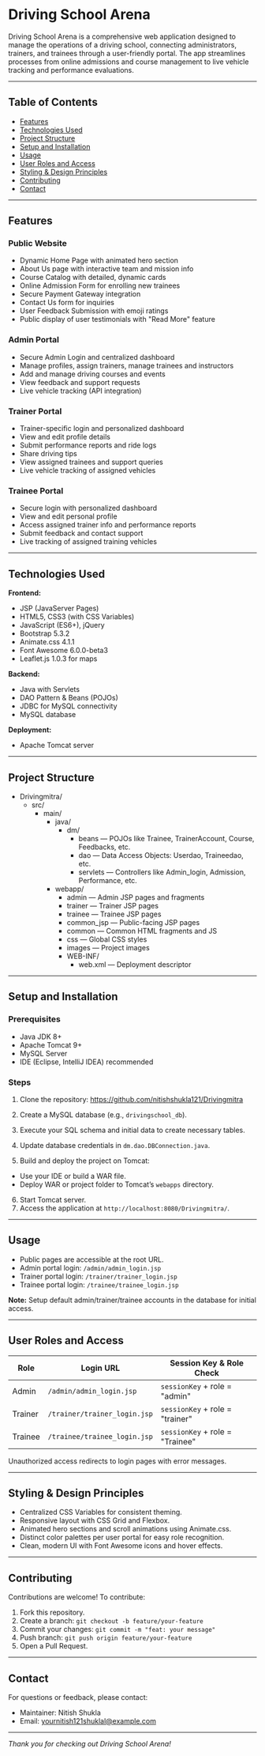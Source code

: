 # Driving School Arena

Driving School Arena is a comprehensive web application designed to manage the operations of a driving school, connecting administrators, trainers, and trainees through a user-friendly portal. The app streamlines processes from online admissions and course management to live vehicle tracking and performance evaluations.

---

## Table of Contents
- [Features](#features)
- [Technologies Used](#technologies-used)
- [Project Structure](#project-structure)
- [Setup and Installation](#setup-and-installation)
- [Usage](#usage)
- [User Roles and Access](#user-roles-and-access)
- [Styling & Design Principles](#styling--design-principles)
- [Contributing](#contributing)
- [Contact](#contact)


---

## Features

### Public Website
- Dynamic Home Page with animated hero section
- About Us page with interactive team and mission info
- Course Catalog with detailed, dynamic cards
- Online Admission Form for enrolling new trainees
- Secure Payment Gateway integration
- Contact Us form for inquiries
- User Feedback Submission with emoji ratings
- Public display of user testimonials with "Read More" feature

### Admin Portal
- Secure Admin Login and centralized dashboard
- Manage profiles, assign trainers, manage trainees and instructors
- Add and manage driving courses and events
- View feedback and support requests
- Live vehicle tracking (API integration)

### Trainer Portal
- Trainer-specific login and personalized dashboard
- View and edit profile details
- Submit performance reports and ride logs
- Share driving tips
- View assigned trainees and support queries
- Live vehicle tracking of assigned vehicles

### Trainee Portal
- Secure login with personalized dashboard
- View and edit personal profile
- Access assigned trainer info and performance reports
- Submit feedback and contact support
- Live tracking of assigned training vehicles

---

## Technologies Used

**Frontend:**
- JSP (JavaServer Pages)
- HTML5, CSS3 (with CSS Variables)
- JavaScript (ES6+), jQuery
- Bootstrap 5.3.2
- Animate.css 4.1.1
- Font Awesome 6.0.0-beta3
- Leaflet.js 1.0.3 for maps

**Backend:**
- Java with Servlets
- DAO Pattern & Beans (POJOs)
- JDBC for MySQL connectivity
- MySQL database

**Deployment:**
- Apache Tomcat server

---
## Project Structure

- Drivingmitra/
  - src/
    - main/
      - java/
        - dm/
          - beans — POJOs like Trainee, TrainerAccount, Course, Feedbacks, etc.
          - dao — Data Access Objects: Userdao, Traineedao, etc.
          - servlets — Controllers like Admin_login, Admission, Performance, etc.
      - webapp/
        - admin — Admin JSP pages and fragments
        - trainer — Trainer JSP pages
        - trainee — Trainee JSP pages
        - common_jsp — Public-facing JSP pages
        - common — Common HTML fragments and JS
        - css — Global CSS styles
        - images — Project images
        - WEB-INF/
          - web.xml — Deployment descriptor



---

## Setup and Installation

### Prerequisites
- Java JDK 8+
- Apache Tomcat 9+
- MySQL Server
- IDE (Eclipse, IntelliJ IDEA) recommended

### Steps
1. Clone the repository: https://github.com/nitishshukla121/Drivingmitra

2. Create a MySQL database (e.g., `drivingschool_db`).
3. Execute your SQL schema and initial data to create necessary tables.
4. Update database credentials in `dm.dao.DBConnection.java`.
5. Build and deploy the project on Tomcat:
- Use your IDE or build a WAR file.
- Deploy WAR or project folder to Tomcat’s `webapps` directory.
6. Start Tomcat server.
7. Access the application at `http://localhost:8080/Drivingmitra/`.

---

## Usage

- Public pages are accessible at the root URL.
- Admin portal login: `/admin/admin_login.jsp`
- Trainer portal login: `/trainer/trainer_login.jsp`
- Trainee portal login: `/trainee/trainee_login.jsp`

**Note:** Setup default admin/trainer/trainee accounts in the database for initial access.

---

## User Roles and Access

| Role     | Login URL                  | Session Key & Role Check       |
|----------|----------------------------|-------------------------------|
| Admin    | `/admin/admin_login.jsp`    | `sessionKey` + role = "admin" |
| Trainer  | `/trainer/trainer_login.jsp`| `sessionKey` + role = "trainer"|
| Trainee  | `/trainee/trainee_login.jsp`| `sessionKey` + role = "Trainee"|

Unauthorized access redirects to login pages with error messages.

---

## Styling & Design Principles

- Centralized CSS Variables for consistent theming.
- Responsive layout with CSS Grid and Flexbox.
- Animated hero sections and scroll animations using Animate.css.
- Distinct color palettes per user portal for easy role recognition.
- Clean, modern UI with Font Awesome icons and hover effects.

---

## Contributing

Contributions are welcome! To contribute:

1. Fork this repository.
2. Create a branch: `git checkout -b feature/your-feature`
3. Commit your changes: `git commit -m "feat: your message"`
4. Push branch: `git push origin feature/your-feature`
5. Open a Pull Request.

---

## Contact

For questions or feedback, please contact:

- Maintainer: Nitish Shukla 
- Email: yournitish121shuklal@example.com  

---


*Thank you for checking out Driving School Arena!*



